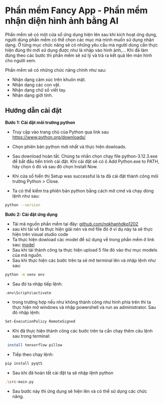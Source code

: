 # Phần mềm Fancy App - Phần mềm nhận diện hình ảnh bằng AI

Phần mềm sẽ có một cửa sổ ứng dụng hiện lên sau khi kích hoạt ứng dụng, người dùng phần mềm có thể chọn các mục mà mình muốn sử dụng nhận dạng. Ở từng mục chức năng sẽ có những yêu cầu mà người dùng cần thực hiện đúng thì mới sử dụng được như là nhập vào hình ảnh,... Khi đã làm đúng theo các bước thì phần mềm sẽ xử lý và trả ra kết quả lên màn hình cho người xem.

Phần mềm sẽ có những chức năng chính như sau:

- Nhận dạng cảm xúc trên khuôn mặt.
- Nhận dạng các con vật.
- Nhận dạng chữ số viết tay.
- Nhận dạng giới tính.


## Hướng dẫn cài đặt
**Bước 1: Cài đặt môi trường python**
- Truy cập vào trang chủ của Python qua link sau https://www.python.org/downloads/
- Chọn phiên bản python mới nhất và thực hiện dowloads.
- Sau download hoàn tất. Chúng ta nhấn chọn chạy file python-3.12.3.exe để bắt đầu tiến trình cài đặt. Khi cài đặt sẽ có ô  Add Python.exe to PATH, hãy chọn ô đó và sau đó chọn Install Now.
- Khi cửa sổ hiển thị Setup was successful là ta đã cài đặt thành công môi trường Python > Close.

- Ta có thể kiểm tra phiên bản python bằng cách mở cmd và chạy dòng lệnh như sau:
```bash
python --version
```
**Bước 2: Cài đặt ứng dụng**

- Tải mã nguồn phần mềm tại đây: [github.com/nqkhanhdkp1202](https://github.com/nqkhanhdkp1202/ossd-app?fbclid=IwZXh0bgNhZW0CMTAAAR1oT69DHlpfXQ_ZBewpHr2QSpEXxgLla1MpGiQDPufiLuGu4U8i6BthBkI_aem_Aal9qx9GzriafaqWG6t5XlNST09xtQyphsHufXG2a3R2fuPey0O_FhujEjRSu8q-o7Ge2k0-zu54qKrX1ER_uw6R)
- sau khi tải về ta thực hiện giải nén và mở file đó ở ví dụ này ta sẽ thực hiện trên
visual studio code
- Ta thực hiện dowload các model để sử dụng về trong phần mềm ở link sau: [model](https://drive.google.com/drive/folders/1ipZDhCQzeEFSN3ruRVybYqPG1uyLIryA?usp=sharing )
- Sau khi tải thành công ta thực hiện upload 5 file đó vào thư mục models của mã nguồn.
-  Sau khi thực hiện các bước trên ta sẽ mở terminal lên và nhập lệnh như sau:
```bash
python -m venv env
```
- Sau đó ta nhập tiếp lệnh:
```bash
.env\Scripts\activate
```
- trong trường hợp nếu như không thành công như hình phía trên thì ta thực hiện mở windows và nhập powershell và run as administrator. Sau đó nhập lệnh: 
```bash
Set-ExecutionPolicy RemoteSigned
```
- Khi đã thực hiện thành công các bước trên ta cần chạy thêm câu lệnh sau trong terminal:
```bash
 install tensorflow pillow
```
- Tiếp theo chạy lệnh:
```bash
pip install pyqt5
```
- Sau khi đã hoàn tất cài đặt ta sẽ nhập lệnh python 
```bash
.\src-main.py
```
- Sau bước này thì ứng dụng sẽ hiện lên và có thể sử dụng các chức năng.
